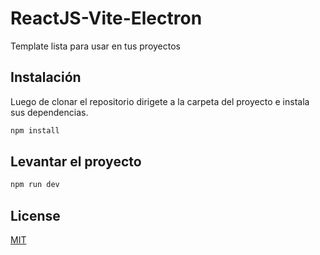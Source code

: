# ReactJS-Vite-Electron

Template lista para usar en tus proyectos

## Instalación

Luego de clonar el repositorio dirigete a la carpeta del proyecto e instala sus dependencias.

```bash
npm install
```

## Levantar el proyecto

```javascript
npm run dev
```

## License
[MIT](https://choosealicense.com/licenses/mit/)